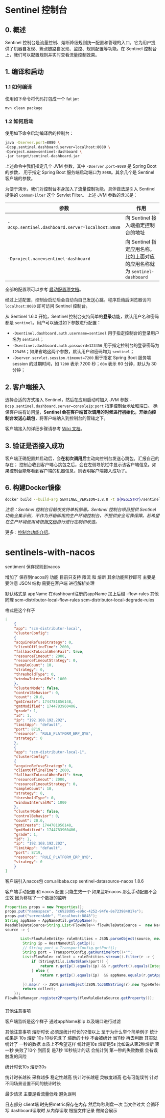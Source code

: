 # Sentinel 控制台

## 0. 概述

Sentinel 控制台是流量控制、熔断降级规则统一配置和管理的入口，它为用户提供了机器自发现、簇点链路自发现、监控、规则配置等功能。在 Sentinel 控制台上，我们可以配置规则并实时查看流量控制效果。

## 1. 编译和启动

### 1.1 如何编译

使用如下命令将代码打包成一个 fat jar:

```bash
mvn clean package
```

### 1.2 如何启动

使用如下命令启动编译后的控制台：

```bash
java -Dserver.port=8080 \
-Dcsp.sentinel.dashboard.server=localhost:8080 \
-Dproject.name=sentinel-dashboard \
-jar target/sentinel-dashboard.jar
```

上述命令中我们指定几个 JVM 参数，其中 `-Dserver.port=8080` 是 Spring Boot 的参数，
用于指定 Spring Boot 服务端启动端口为 `8080`。其余几个是 Sentinel 客户端的参数。

为便于演示，我们对控制台本身加入了流量控制功能，具体做法是引入 Sentinel 提供的 `CommonFilter` 这个 Servlet Filter。
上述 JVM 参数的含义是：

| 参数 | 作用 |
|--------|--------|
|`-Dcsp.sentinel.dashboard.server=localhost:8080`|向 Sentinel 接入端指定控制台的地址|
|`-Dproject.name=sentinel-dashboard`|向 Sentinel 指定应用名称，比如上面对应的应用名称就为 `sentinel-dashboard`|

全部的配置项可以参考 [启动配置项文档](https://github.com/alibaba/Sentinel/wiki/%E5%90%AF%E5%8A%A8%E9%85%8D%E7%BD%AE%E9%A1%B9)。

经过上述配置，控制台启动后会自动向自己发送心跳。程序启动后浏览器访问 `localhost:8080` 即可访问 Sentinel 控制台。

从 Sentinel 1.6.0 开始，Sentinel 控制台支持简单的**登录**功能，默认用户名和密码都是 `sentinel`。用户可以通过如下参数进行配置：

- `-Dsentinel.dashboard.auth.username=sentinel` 用于指定控制台的登录用户名为 `sentinel`；
- `-Dsentinel.dashboard.auth.password=123456` 用于指定控制台的登录密码为 `123456`；如果省略这两个参数，默认用户和密码均为 `sentinel`；
- `-Dserver.servlet.session.timeout=7200` 用于指定 Spring Boot 服务端 session 的过期时间，如 `7200` 表示 7200 秒；`60m` 表示 60 分钟，默认为 30 分钟；

## 2. 客户端接入

选择合适的方式接入 Sentinel，然后在应用启动时加入 JVM 参数 `-Dcsp.sentinel.dashboard.server=consoleIp:port` 指定控制台地址和端口。
确保客户端有访问量，**Sentinel 会在客户端首次调用的时候进行初始化，开始向控制台发送心跳包**，将客户端纳入到控制台的管辖之下。

客户端接入的详细步骤请参考 [Wiki 文档](https://github.com/alibaba/Sentinel/wiki/%E6%8E%A7%E5%88%B6%E5%8F%B0#3-%E5%AE%A2%E6%88%B7%E7%AB%AF%E6%8E%A5%E5%85%A5%E6%8E%A7%E5%88%B6%E5%8F%B0)。

## 3. 验证是否接入成功

客户端正确配置并启动后，会**在初次调用后**主动向控制台发送心跳包，汇报自己的存在；
控制台收到客户端心跳包之后，会在左侧导航栏中显示该客户端信息。如果控制台能够看到客户端的机器信息，则表明客户端接入成功了。

## 6. 构建Docker镜像

```bash
docker build --build-arg SENTINEL_VERSION=1.8.8 -t ${REGISTRY}/sentinel-dashboard:v1.8.8 .
```

*注意：Sentinel 控制台目前仅支持单机部署。Sentinel 控制台项目提供 Sentinel 功能全集示例，不作为开箱即用的生产环境控制台，不提供安全可靠保障。若希望在生产环境使用请根据[文档](https://github.com/alibaba/Sentinel/wiki/%E5%9C%A8%E7%94%9F%E4%BA%A7%E7%8E%AF%E5%A2%83%E4%B8%AD%E4%BD%BF%E7%94%A8-Sentinel)自行进行定制和改造。*

更多：[控制台功能介绍](./Sentinel_Dashboard_Feature.md)。


# sentinels-with-nacos
sentiment 保存规则到nacos 

增加了 保存到nacos的 功能 目前只支持 限流 和 熔断  其余功能照抄即可 主要是要注意 JSON 结构 需要在客户端 进行解析处理


默认格式是
appName 在dashboard注册的appName 加上后缀 -flow-rules 其他同理
scm-distributor-local-flow-rules
scm-distributor-local-degrade-rules

格式是这个样子

```json
[
    {
    "app": "scm-distributor-local",
    "clusterConfig":
    {
    "acquireRefuseStrategy": 0,
    "clientOfflineTime": 2000,
    "fallbackToLocalWhenFail": true,
    "resourceTimeout": 2000,
    "resourceTimeoutStrategy": 0,
    "sampleCount": 10,
    "strategy": 0,
    "thresholdType": 0,
    "windowIntervalMs": 1000
    },
    "clusterMode": false,
    "controlBehavior": 0,
    "count": 20.0,
    "gmtCreate": 1744781856148,
    "gmtModified": 1744783960406,
    "grade": 1,
    "id": 1,
    "ip": "192.168.192.202",
    "limitApp": "default",
    "port": 8719,
    "resource": "RULE_PLATFORM_ERP_QYB",
    "strategy": 0
    },
    {
    "app": "scm-distributor-local-1",
    "clusterConfig":
    {
    "acquireRefuseStrategy": 0,
    "clientOfflineTime": 2000,
    "fallbackToLocalWhenFail": true,
    "resourceTimeout": 2000,
    "resourceTimeoutStrategy": 0,
    "sampleCount": 10,
    "strategy": 0,
    "thresholdType": 0,
    "windowIntervalMs": 1000
    },
    "clusterMode": false,
    "controlBehavior": 0,
    "count": 20.0,
    "gmtCreate": 1744781856148,
    "gmtModified": 1744783960406,
    "grade": 1,
    "id": 1,
    "ip": "192.168.192.202",
    "limitApp": "default",
    "port": 8719,
    "resource": "RULE_PLATFORM_ERP_QYB",
    "strategy": 0
    }
]
```
客户端引入nacos包
<dependency>
<groupId>com.alibaba.csp</groupId>
<artifactId>sentinel-datasource-nacos</artifactId>
<version>1.8.6</version>
</dependency>

客户端手动配置 和 nacos 配置 只能生效一个  如果监听nacos 那么手动配置不会生效  因为移除了一个数据的监听


```java
Properties props = new Properties();
props.put("namespace", "c6928d05-e9bc-4252-94fe-8e723984817e");
props.put("serverAddr", "localhost:8848");
String appName = AppNameUtil.getAppName();
ReadableDataSource<String,List<FlowRule>> flowRuleDataSource =  new NacosDataSource<>(props, "DEFAULT_GROUP", appName+"-flow-rules",
source -> {

       List<FlowRuleEntity> ruleEntities = JSON.parseObject(source, new TypeReference<List<FlowRuleEntity>>() {});
        String ip = HostNameUtil.getIp();
        // String port = TransportConfig.getPort();
        String port = TransportConfig.getRuntimePort()+"";
        List<FlowRule> collect = ruleEntities.stream().filter(r -> {
            if (StringUtils.isNotBlank(port)) {
                return r.getIp().equals(ip) && r.getPort().equals(Integer.valueOf(port)) && appName.equals(r.getApp());
            } else {
                return r.getIp().equals(ip)  && appName.equals(r.getApp());
            }
        }).map(r -> JSON.parseObject(JSON.toJSONString(r),new TypeReference<FlowRule>() {})).collect(Collectors.toList());
        return collect;
    });
FlowRuleManager.register2Property(flowRuleDataSource.getProperty());
```
###
其他注意事项

客户端监听是这个样子 通过appName和ip 以及端口进行过滤 

其他注意事项
熔断时长 必须是统计时长的2倍以上  至于为什么举个简单例子
统计如果是 10s  熔断 10s 10秒包含了 熔断的十秒 不会被统计 当11秒 再去判断 其实就统计了 一秒的数据 本质上不希望这样
统计是10s 熔断是5s 比如说从第2秒熔断 第一秒 失败了10个  到回复 是7秒  10秒统计的话 会统计到 第一秒的失败数据 会有误触发的风险

统计时长10s 熔断30s


统计时长越长 采样越多 稳定性越高 统计时长越短 灵敏度越高 也有可能误判 针对不同场景设置不同的统计时长

最少请求 主要是看流量低峰 避免误判


日志部分
client端 时先把metric保存在内存 然后每秒刷盘一次 当文件过大 会循环写
dashboard读取时 从内存读取 根据文件记录 做聚合展示 

